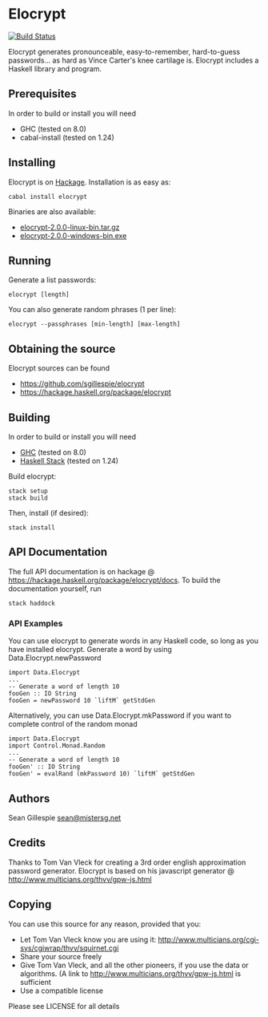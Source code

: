 # Elocrypt
[![Build Status](https://travis-ci.org/sgillespie/elocrypt.svg?branch=master)](https://travis-ci.org/sgillespie/elocrypt)

Elocrypt generates pronounceable, easy-to-remember, hard-to-guess passwords... as hard as Vince Carter's knee cartilage is. Elocrypt includes a Haskell library and program.

## Prerequisites
In order to build or install you will need
 * GHC (tested on 8.0)
 * cabal-install (tested on 1.24)

## Installing
Elocrypt is on [Hackage](https://hackage.haskell.org/package/elocrypt).  Installation is as easy as:
```
cabal install elocrypt
```

Binaries are also available:
 * [elocrypt-2.0.0-linux-bin.tar.gz](https://github.com/sgillespie/elocrypt/releases/download/v1.0.0/elocrypt-1.0.0-linux-bin.tar.gz)
 * [elocrypt-2.0.0-windows-bin.exe](https://github.com/sgillespie/elocrypt/releases/download/v1.0.0/elocrypt-1.0.0-windows-bin.exe)

## Running
Generate a list passwords:
```
elocrypt [length]
```

You can also generate random phrases (1 per line):
```
elocrypt --passphrases [min-length] [max-length]
```

## Obtaining the source
Elocrypt sources can be found 
 * https://github.com/sgillespie/elocrypt
 * https://hackage.haskell.org/package/elocrypt

## Building
In order to build or install you will need
 * [GHC](https://www.haskell.org/ghc) (tested on 8.0)
 * [Haskell Stack](https://haskellstack.org) (tested on 1.24)

Build elocrypt:
```
stack setup
stack build
```
Then, install (if desired):
```
stack install
```

## API Documentation
The full API documentation is on hackage @ https://hackage.haskell.org/package/elocrypt/docs. To build the documentation yourself, run
```
stack haddock
```

### API Examples
You can use elocrypt to generate words in any Haskell code, so long as you have installed elocrypt. Generate a word by using Data.Elocrypt.newPassword
```
import Data.Elocrypt
...
-- Generate a word of length 10
fooGen :: IO String
fooGen = newPassword 10 `liftM` getStdGen
```

Alternatively, you can use Data.Elocrypt.mkPassword if you want to complete control of the random monad
```
import Data.Elocrypt
import Control.Monad.Random
...
-- Generate a word of length 10
fooGen' :: IO String
fooGen' = evalRand (mkPassword 10) `liftM` getStdGen
```

## Authors
Sean Gillespie <sean@mistersg.net>

## Credits
Thanks to Tom Van Vleck for creating a 3rd order english approximation password generator.  Elocrypt is based on his javascript generator @ http://www.multicians.org/thvv/gpw-js.html

## Copying
You can use this source for any reason, provided that you:

 * Let Tom Van Vleck know you are using it: http://www.multicians.org/cgi-sys/cgiwrap/thvv/squirnet.cgi
 * Share your source freely
 * Give Tom Van Vleck, and all the other pioneers, if you use the data or algorithms. (A link to http://www.multicians.org/thvv/gpw-js.html is sufficient
 * Use a compatible license

Please see LICENSE for all details

